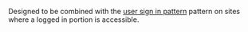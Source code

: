 Designed to be combined with the [user sign in pattern](#user-sign-in) pattern on sites where a logged in portion is accessible.
